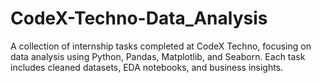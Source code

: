 # CodeX-Techno-Data_Analysis
A collection of internship tasks completed at CodeX Techno, focusing on data analysis using Python, Pandas, Matplotlib, and Seaborn. Each task includes cleaned datasets, EDA notebooks, and business insights.
